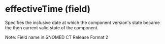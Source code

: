 # effectiveTime (field)

Specifies the inclusive date at which the component version's state became the then current valid state of the component.

Note: Field name in SNOMED CT Release Format 2
